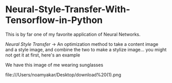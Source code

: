 # Neural-Style-Transfer-With-Tensorflow-in-Python

This is by far one of my favorite application of Neural Networks. 

*Neural Style Transfer*
-> An optimization method to take a content image and a style image, and combine the two to make a stylize image... you might not get it at first, here's an example

We have this image of me wearing sunglasses

file:///Users/noamyakar/Desktop/download%20(1).png


